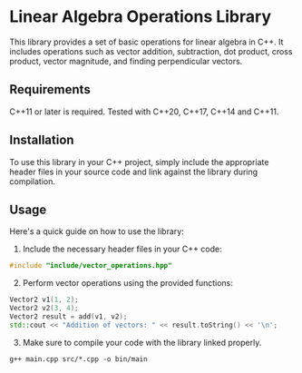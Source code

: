 # Linear Algebra Operations Library

This library provides a set of basic operations for linear algebra in C++. It includes operations such as vector addition, subtraction, dot product, cross product, vector magnitude, and finding perpendicular vectors.

## Requirements

C++11 or later is required. Tested with C++20, C++17, C++14 and C++11.

## Installation

To use this library in your C++ project, simply include the appropriate header files in your source code and link against the library during compilation.

## Usage

Here's a quick guide on how to use the library:

1. Include the necessary header files in your C++ code:

```cpp
#include "include/vector_operations.hpp"
```

2. Perform vector operations using the provided functions:

```cpp
Vector2 v1(1, 2);
Vector2 v2(3, 4);
Vector2 result = add(v1, v2);
std::cout << "Addition of vectors: " << result.toString() << '\n';
```

3. Make sure to compile your code with the library linked properly. 

```shell
g++ main.cpp src/*.cpp -o bin/main
```